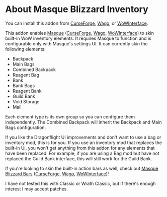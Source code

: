 # About Masque Blizzard Inventory

You can install this addon from [CurseForge](https://www.curseforge.com/wow/addons/masque-blizz-inventory "CurseForge"), [Wago](https://addons.wago.io/addons/masqueblizzinv), or [WoWInterface](https://www.wowinterface.com/downloads/info26503-MasqueBlizzardInventory.html).

This addon enables [Masque](https://github.com/SFX-WoW/Masque) ([CurseForge](https://www.curseforge.com/wow/addons/masque), [Wago](https://addons.wago.io/addons/masque), [WoWInterface](https://www.wowinterface.com/downloads/info12097-Masque.html)) to skin built-in WoW inventory elements.  It requires Masque to function and is configurable only with Masque's settings UI.  It can currently skin the following elements:

* Backpack
* Main Bags
* Combined Backpack
* Reagent Bag
* Bank
* Bank Bags
* Reagent Bank
* Guild Bank
* Void Storage
* Mail

Each element type is its own group so you can configure them independently.  The Combined Backpack will inherit the Backpack and Main Bags configuration.

If you like the Dragonflight UI improvements and don't want to use a bag or inventory mod, this is for you.  If you use an inventory mod that replaces the built-in UI, you won't get anything from this addon for any elements that have been replaced.  For example, if you are using a Bag mod but have not replaced the Guild Bank interface, this will still work for the Guild Bank.

If you're looking to skin the built-in action bars as well, check out [Masque Blizzard Bars](/kstange/MasqueBlizzBars) ([CurseForge](https://www.curseforge.com/wow/addons/masque-blizz-bars-revived "CurseForge"), [Wago](https://addons.wago.io/addons/masqueblizzbars), [WoWInterface](https://www.wowinterface.com/downloads/info26502-MasqueBlizzardBars.html))!

I have not tested this with Classic or Wrath Classic, but if there's enough interest I may accept patches.
